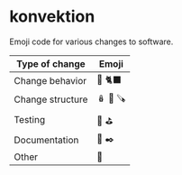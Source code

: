# konvektion

Emoji code for various changes to software.

| Type of change | Emoji |
| -------------- | ----- |
| Change behavior | 🐾 :black_cat: |
| Change structure | :nesting_dolls: 🧼 🪚 |
| Testing | :test_tube: ⛳ |
| Documentation | :scroll: ✒️ |
| Other |🎐|
